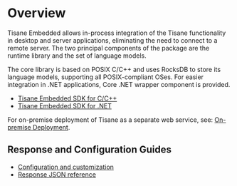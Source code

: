 # Overview

Tisane Embedded allows in-process integration of the Tisane functionality in desktop and server applications, eliminating the need to connect to a remote server. The two principal components of the package are the runtime library and the set of language models. 

The core library is based on POSIX C/C++ and uses RocksDB to store its language models, supporting all POSIX-compliant OSes. For easier integration in .NET applications, Core .NET wrapper component is provided.

* [Tisane Embedded SDK for C/C++](./candc++.md)
* [Tisane Embedded SDK for .NET](./dotnet.md)

For on-premise deployment of Tisane as a separate web service, see: [On-premise Deployment](/guides/deployment/@l10n/ja/onprem.md).

## Response and Configuration Guides

* [Configuration and customization](/apis/@l10n/ja/tisane-api-configuration.md)
* [Response JSON reference](/apis/@l10n/ja/tisane-api-response-guide.md)
